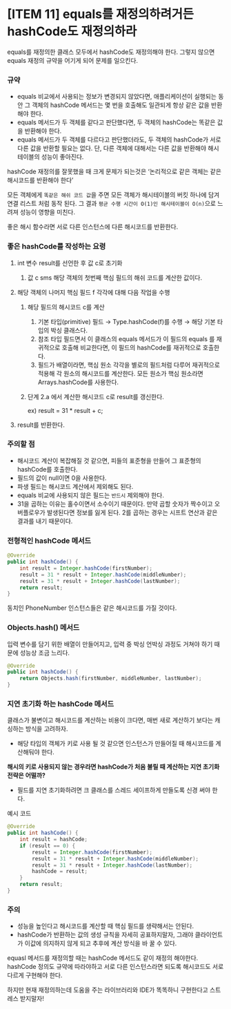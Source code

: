 # [ITEM 11] equals를 재정의하려거든 hashCode도 재정의하라

equals를 재정의한 클래스 모두에서 hashCode도 재정의해야 한다. 그렇지 않으면 equals 재정의 규약을 어기게 되어 문제를 일으킨다.

### 규약

- equals 비교에서 사용되는 정보가 변경되지 않았다면, 애플리케이션이 실행되는 동안 그 객체의 hashCode 메서드는 몇 번을 호출해도 일관되게 항상 같은 값을 반환해야 한다.
- equals 메서드가 두 객체를 같다고 판단했다면, 두 객체의 hashCode는 똑같은 값을 반환해야 한다.
- equals 메서드가 두 객체를 다르다고 판단했더라도, 두 객체의 hashCode가 서로 다른 값을 반환할 필요는 없다. 단, 다른 객체에 대해서는 다른 값을 반환해야 해시테이블의 성능이 좋아진다.

hashCode 재정의를 잘못했을 때 크게 문제가 되는것은 ‘논리적으로 같은 객체는 같은 해시코드를 반환해야 한다’ 

모든 객체에게 `똑같은 해쉬 코드 값`을 주면 모든 객체가 해시테이블의 버킷 하나에 담겨 연결 리스트 처럼 동작 된다. 그 결과 `평균 수행 시간이 O(1)인 해시테이블이 O(n)`으로 느려져 성능이 영향을 미친다.

좋은 해시 함수라면 서로 다른 인스턴스에 다른 해시코드를 반환한다.

### 좋은 hashCode를 작성하는 요령

1. int 변수 result를 선언한 후 값 c로 초기화
    1. 값 c sms 해당 객체의 첫번째 핵심 필드의 해쉬 코드를 계산한 값이다.
2. 해당 객체의 나머지 핵심 필드 f 각각에 대해 다음 작업을 수행
    1. 해당 필드의 해시코드 c를 계산
        1. 기본 타입(primitive) 필드 → Type.hashCode(f)를 수행 → 해당 기본 타입의 박싱 클래스다.
        2. 참조 타입 필드면서 이 클래스의 equals 메서드가 이 필드의 equals 를 재귀적으로 호출해 비교한다면, 이 필드의 hashCode를 재귀적으로 호출한다.
        3. 필드가 배열이라면, 핵심 원소 각각을 별로의 필드처럼 다루어 재귀적으로 적용해 각 원소의 해시코드를 계산한다. 모든 원소가 핵심 원소라면 Arrays.hashCode를 사용한다.
    2. 단계 2.a 에서 계산한 해시코드 c로 result를 갱신한다.
        
        ex) result = 31 * result + c;
        
3. result를 반환한다.

### 주의할 점

- 해시코드 계산이 복잡해질 것 같으면, 피들의 표준형을 만들어 그 표준형의 hashCode를 호출한다.
- 필드의 값이 null이면 0을 사용한다.
- 파생 필드는 해시코드 계산에서 제외해도 된다.
- equals 비교에 사용되지 않은 필드는 `반드시` 제외해야 한다.
- 31을 곱하는 이유는 홀수이면서 소수이기 때문이다. 만약 곱할 숫자가 짝수이고 오버플로우가 발생된다면 정보를 잃게 된다. 2를 곱하는 경우는 시프트 연산과 같은 결과를 내기 때문이다.

### 전형적인 hashCode 메서드

```java
@Override
public int hashCode() {
    int result = Integer.hashCode(firstNumber);
    result = 31 * result + Integer.hashCode(middleNumber);
    result = 31 * result + Integer.hashCode(lastNumber);
    return result;
}
```

동치인 PhoneNumber 인스턴스들은 같은 해시코드를 가질 것이다.

### Objects.hash() 메서드

입력 변수를 담기 위한 배열이 만들어지고, 입력 중 박싱 언박싱 과정도 거쳐야 하기 때문에 성능상 조금 느리다.

```java
@Override
public int hashCode() {
    return Objects.hash(firstNumber, middleNumber, lastNumber);
}
```

### 지연 초기화 하는 hashCode 메서드

클래스가 불변이고 해시코드를 계산하는 비용이 크다면, 매번 새로 계산하기 보다는 캐싱하는 방식을 고려하자.

- 해당 타입의 객체가 키로 사용 될 것 같으면 인스턴스가 만들어질 때 해시코드를 계산해둬야 한다.

**해시의 키로 사용되지 않는 경우라면 hashCode가 처음 불릴 때 계산하는 지연 초기화 전략은 어떨까?**

- 필드를 지연 초기화하려면 크 클래스를 스레드 세이프하게 만들도록 신경 써야 한다.

예시 코드

```java
@Override
public int hashCode() {
    int result = hashCode;
    if (result == 0) {
        result = Integer.hashCode(firstNumber);
        result = 31 * result + Integer.hashCode(middleNumber);
        result = 31 * result + Integer.hashCode(lastNumber);
        hashCode = result;
    }
    return result;
}
```

### 주의

- 성능을 높인다고 해시코드를 계산할 때 핵심 필드를 생략해서는 안된다.
- hashCode가 반환하는 값의 생성 규칙을 자세히 공표하지말자, 그래야 클라이언트가 이값에 의지하지 않게 되고 추후에 계산 방식을 바 꿀 수 있다.

equasl 메서드를 재정의할 때는 hashCode 메서드도 같이 재정의 해야한다. hashCode 정의도 규약에 따라야하고 서로 다른 인스턴스라면 되도록 해시코드도 서로 다르게 구현해야 한다.

하지만 현재 재정의하는데 도움을 주는 라이브러리와 IDE가 똑똑하니 구현한다고 스트레스 받지말자!